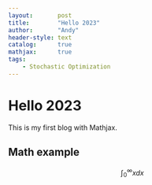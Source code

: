 ```yaml
---
layout:       post
title:        "Hello 2023"
author:       "Andy"
header-style: text
catalog:      true
mathjax:      true
tags:
    - Stochastic Optimization 
---
```


# Hello 2023

This is my first blog with Mathjax.

## Math example

$$
\int^\infty_0 x dx 
$$
